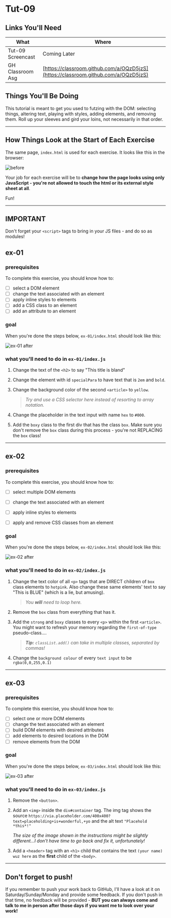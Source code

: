 # Tut-09

## Links You'll Need

| What              | Where                                                                              |
| ----------------- | ---------------------------------------------------------------------------------- |
| Tut-09 Screencast | Coming Later                                                                       |
| GH Classroom Asg  | [https://classroom.github.com/a/OQzD5jzS](https://classroom.github.com/a/OQzD5jzS) |

## Things You'll Be Doing

This tutorial is meant to get you used to futzing with the DOM: selecting things, altering text, playing with styles, adding elements, and removing them. Roll up your sleeves and gird your loins, not necessarily in that order. 

---

## How Things Look at the Start of Each Exercise

The same page, `index.html` is used for each exercise. It looks like this in the browser:

![before](images/before.png)

Your job for each exercise will be to **change how the page looks using only JavaScript - you're not allowed to touch the html or its external style sheet at all**. 

Fun!

---

## IMPORTANT

Don't forget your `<script>` tags to bring in your JS files - and do so as modules!


## ex-01

### prerequisites

To complete this exercise, you should know how to:

- [ ] select a DOM element
- [ ] change the text associated with an element
- [ ] apply inline styles to elements
- [ ] add a CSS class to an element
- [ ] add an attribute to an element

### goal

When you're done the steps below, `ex-01/index.html` should look like this:

![ex-01 after](images/ex-01-after.png)

### what you'll need to do in `ex-01/index.js`

1. Change the text of the `<h2>` to say "This title is bland"
   
2. Change the element with id `specialPara` to have text that is `2em` and `bold`.
   
3. Change the background color of the second `<article>` to `yellow`.

    > _Try and use a CSS selector here instead of resorting to array notation._
   
4. Change the placeholder in the text input with name `hex` to `#000`.
   
5. Add the `boxy` class to the first div that has the class `box`. Make sure you don't remove the `box` class during this process - you're not REPLACING the `box` class!


---

## ex-02

### prerequisites

To complete this exercise, you should know how to:

- [ ] select multiple DOM elements
- [ ] change the text associated with an element
- [ ] apply inline styles to elements
- [ ] apply and remove CSS classes from an element


### goal

When you're done the steps below, `ex-02/index.html` should look like this:

![ex-02 after](images/ex-02-after.png) 

### what you'll need to do in `ex-02/index.js`

1. Change the text color of all `<p>` tags that are DIRECT children of `box` class elements to `hotpink`. Also change these same elements' text to say "This is BLUE" (which is a lie, but amusing).

    > _You **will** need to loop here._

2. Remove the `box` class from everything that has it.
   
3. Add the `strong` and `boxy` classes to every `<p>` within the first `<article>`. You might want to refresh your memory regarding the `first-of-type` pseudo-class....
   
   > _**Tip:** `classList.add()` can take in multiple classes, separated by commas!_
   
4. Change the `background colour` of every `text input` to be `rgba(0,0,255,0.1)`
   
---

## ex-03

### prerequisites

To complete this exercise, you should know how to:

- [ ] select one or more DOM elements
- [ ] change the text associated with an element
- [ ] build DOM elements with desired attributes
- [ ] add elements to desired locations in the DOM
- [ ] remove elements from the DOM

### goal

When you're done the steps below, `ex-03/index.html` should look like this:

![ex-03 after](images/ex-03-after.png)

### what you'll need to do in `ex-03/index.js`

1. Remove the `<button>`.
  
2. Add an `<img>` inside the `div#container` tag. The img tag shows the source `https://via.placeholder.com/400x400?text=placeholding+is+wonderful,+yo` and the alt text `"Placehold *this*!"`

    _The size of the image shown in the instructions might be slightly different...I don't have time to go back and fix it, unfortunately!_

3. Add a `<header>` tag with an `<h1>` child that contains the text `(your name) wuz here` as the **first** child of the `<body>`. 

---

## Don't forget to push!

If you remember to push your work back to GitHub, I'll have a look at it on Saturday/Sunday/Monday and provide some feedback. If you don't push in that time, no feedback will be provided - **BUT you can always come and talk to me in person after those days if you want me to look over your work!**

